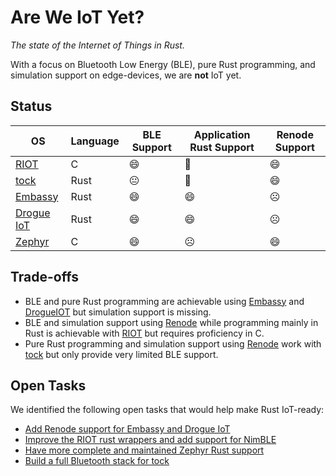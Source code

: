 # Are We IoT Yet?

_The state of the Internet of Things in Rust._


With a focus on Bluetooth Low Energy (BLE), pure Rust programming, and simulation support on edge-devices, we are **not** IoT yet.

## Status

| OS        | Language | BLE Support | Application Rust Support | Renode Support |
|-----------|----------|-------------|--------------|----------------|
| [RIOT](riot)      | C        |     😄      |       🙂      |        😄      |
| [tock](tock)      | Rust     |      😐     |       🙂      |        😄      |
| [Embassy](embassy)   | Rust     |      😄     |      😄       |       ☹️       |
| [Drogue IoT](drogueiot) | Rust     |      😄     |      😄       |      ☹️        |
| [Zephyr](zephyr)    | C        |     😄      |       ☹️      |       😄       |

## Trade-offs 

- BLE and pure Rust programming are achievable using [Embassy](embassy) and [DrogueIOT](drogueiot) but simulation support is missing.
- BLE and simulation support using [Renode](introduction/renode) while programming mainly in Rust is achievable with [RIOT](riot) but requires proficiency in C.
- Pure Rust programming and simulation support using [Renode](introduction/renode) work with [tock](tock) but only provide very limited BLE support.

## Open Tasks

We identified the following open tasks that would help make Rust IoT-ready:

- [Add Renode support for Embassy and Drogue IoT](embassy/renode)
- [Improve the RIOT rust wrappers and add support for NimBLE](https://github.com/RIOT-OS/rust-riot-wrappers)
- [Have more complete and maintained Zephyr Rust support](https://github.com/tylerwhall/zephyr-rust)
- [Build a full Bluetooth stack for tock](https://github.com/tock/tock)


